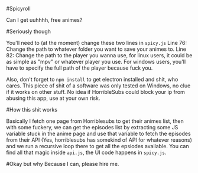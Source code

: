 #Spicyroll

Can I get uuhhhh, free animes?

#Seriously though

You'll need to (at the moment) change these two lines in `spicy.js`
Line 76: Change the path to whatever folder you want to save your animes to.
Line 82: Change the path to the player you wanna use, for linux users, it could be as simple as "mpv" or whatever player you use.
For windows users, you'll have to specify the full path of the player because fuck you.

Also, don't forget to `npm install` to get electron installed and shit, who cares.
This piece of shit of a software was only tested on Windows, no clue if it works on other stuff.
No idea if HorribleSubs could block your ip from abusing this app, use at your own risk.

#How this shit works

Basically I fetch one page from Horriblesubs to get their animes list, then with some fuckery, we can get the episodes list by extracting some JS variable stuck in the anime page and use that variable to fetch the episodes from their API (Yes, horriblesubs has somekind of API for whatever reasons) and we run a recursive loop there to get all the epsiodes available. 
You can find all that magic inside `api.js`, the UI code happens in `spicy.js`.

#Okay but why
Because I can, please hire me.